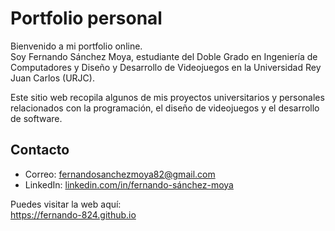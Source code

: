 # Portfolio personal

Bienvenido a mi portfolio online.  
Soy Fernando Sánchez Moya, estudiante del Doble Grado en Ingeniería de Computadores y Diseño y Desarrollo de Videojuegos en la Universidad Rey Juan Carlos (URJC).

Este sitio web recopila algunos de mis proyectos universitarios y personales relacionados con la programación, el diseño de videojuegos y el desarrollo de software.

## Contacto
- Correo: [fernandosanchezmoya82@gmail.com](mailto:fernandosanchezmoya82@gmail.com)  
- LinkedIn: [linkedin.com/in/fernando-sánchez-moya](https://www.linkedin.com/in/fernando-sánchez-moya-559a291a0/)

Puedes visitar la web aquí:  
https://fernando-824.github.io
